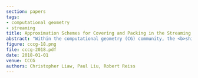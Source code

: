 ```yaml
---
section: papers
tags:
- computational geometry
- streaming
title: Approximation Schemes for Covering and Packing in the Streaming Model
abstract: "Within the computational geometry (CG) community, the <b>shifting strategy</b> is a popular algorithmic paradigm for approximation algorithms. In this work we revisit the shifting strategy in the streaming model. Using the streaming-shifting strategy, we give low-memory approximation algorithms for classical CG problems such as unit disc cover. When combined with the shifting coreset technique of Fonseca et al., we are able to approximate streaming variants of geometric dominating set, independent set, etc."
figure: cccg-18.png
file: cccg-2018.pdf
date: 2018-01-01
venue: CCCG
authors: Christopher Liaw, Paul Liu, Robert Reiss
---
```


